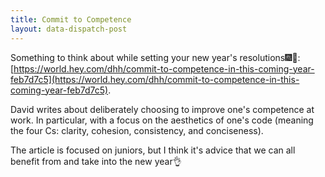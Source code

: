 ```yaml
---
title: Commit to Competence
layout: data-dispatch-post
---
```


Something to think about while setting your new year's resolutions🎆🥂:
[https://world.hey.com/dhh/commit-to-competence-in-this-coming-year-feb7d7c5](https://world.hey.com/dhh/commit-to-competence-in-this-coming-year-feb7d7c5).

David writes about deliberately choosing to improve one's competence at work. In particular, with a focus on the
aesthetics of one's code (meaning the four Cs: clarity, cohesion, consistency, and conciseness).

The article is focused on juniors, but I think it's advice that we can all benefit from and take into the new year👌
